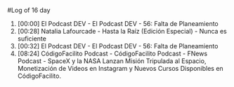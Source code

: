 #Log of 16 day

1. [00:00] El Podcast DEV - El Podcast DEV - 56: Falta de Planeamiento
1. [00:28] Natalia Lafourcade - Hasta la Raíz (Edición Especial) - Nunca es suficiente
1. [00:32] El Podcast DEV - El Podcast DEV - 56: Falta de Planeamiento
1. [08:24] CódigoFacilito Podcast - CódigoFacilito Podcast - FNews Podcast - SpaceX y la NASA Lanzan Misión Tripulada al Espacio, Monetización de Videos en Instagram y Nuevos Cursos Disponibles en CódigoFacilito.
